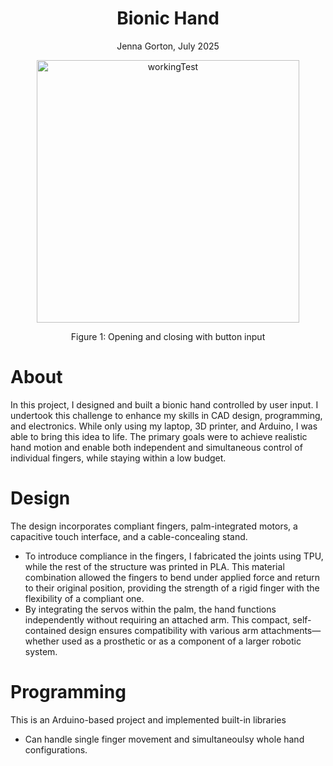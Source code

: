 <h1 align="center">Bionic Hand</h1>
<p align="center">Jenna Gorton, July 2025</p>

<p align="center">
  <img src="https://github.com/user-attachments/assets/f601ad8c-18e4-4f91-ac03-f83e57e84e80"
       alt="workingTest" width="420">
</p>
<p align="center">Figure 1: Opening and closing with button input</p>

About
==
In this project, I designed and built a bionic hand controlled by user input. I undertook this challenge to enhance my skills in CAD design, programming, and electronics. While only using my laptop, 3D printer, and Arduino, I was able to bring this idea to life. The primary goals were to achieve realistic hand motion and enable both independent and simultaneous control of individual fingers, while staying within a low budget.

Design
==
The design incorporates compliant fingers, palm-integrated motors, a capacitive touch interface, and a cable-concealing stand.
- To introduce compliance in the fingers, I fabricated the joints using TPU, while the rest of the structure was printed in PLA. This material combination allowed the fingers to bend under applied force and return to their original position, providing the strength of a rigid finger with the flexibility of a compliant one.
- By integrating the servos within the palm, the hand functions independently without requiring an attached arm. This compact, self-contained design ensures compatibility with various arm attachments—whether used as a prosthetic or as a component of a larger robotic system.

Programming
=
This is an Arduino-based project and implemented built-in libraries
- Can handle single finger movement and simultaneoulsy whole hand configurations.





